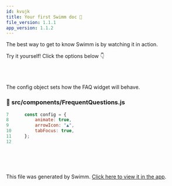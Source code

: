 ```yaml
---
id: kvujk
title: Your first Swimm doc 💪
file_version: 1.1.1
app_version: 1.1.2
---
```


The best way to get to know Swimm is by watching it in action.

Try it yourself! Click the options below 👇

<br/>

<br/>

The config object sets how the FAQ widget will behave.
<!-- NOTE-swimm-snippet: the lines below link your snippet to Swimm -->
### 📄 src/components/FrequentQuestions.js
```javascript
7      const config = {
8          animate: true,
9          arrowIcon: "▲",
10         tabFocus: true,
11     };
12     
```

<br/>

<br/>

<br/>

This file was generated by Swimm. [Click here to view it in the app](https://swimm-web-app.web.app/repos/Z2l0aHViJTNBJTNBZG9jcy5zd2ltbS5pbyUzQSUzQXN3aW1taW8=/docs/kvujk).
